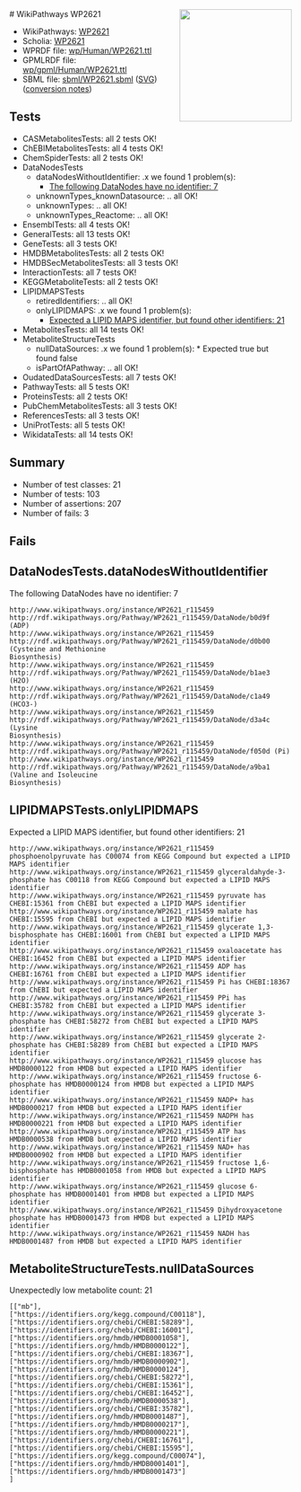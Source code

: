 <img style="float: right; width: 200px" src="../logo.png" />
# WikiPathways WP2621

* WikiPathways: [WP2621](https://identifiers.org/wikipathways:WP2621)
* Scholia: [WP2621](https://scholia.toolforge.org/wikipathways/WP2621)
* WPRDF file: [wp/Human/WP2621.ttl](../wp/Human/WP2621.ttl)
* GPMLRDF file: [wp/gpml/Human/WP2621.ttl](../wp/gpml/Human/WP2621.ttl)
* SBML file: [sbml/WP2621.sbml](../sbml/WP2621.sbml) ([SVG](../sbml/WP2621.svg)) ([conversion notes](../sbml/WP2621.txt))

## Tests
* CASMetabolitesTests: all 2 tests OK!
* ChEBIMetabolitesTests: all 4 tests OK!
* ChemSpiderTests: all 2 tests OK!
* DataNodesTests
    * dataNodesWithoutIdentifier: .x we found 1 problem(s):
        * [The following DataNodes have no identifier: 7](#d2d32fa6)
    * unknownTypes_knownDatasource: .. all OK!
    * unknownTypes: .. all OK!
    * unknownTypes_Reactome: .. all OK!
* EnsemblTests: all 4 tests OK!
* GeneralTests: all 13 tests OK!
* GeneTests: all 3 tests OK!
* HMDBMetabolitesTests: all 2 tests OK!
* HMDBSecMetabolitesTests: all 3 tests OK!
* InteractionTests: all 7 tests OK!
* KEGGMetaboliteTests: all 2 tests OK!
* LIPIDMAPSTests
    * retiredIdentifiers: .. all OK!
    * onlyLIPIDMAPS: .x we found 1 problem(s):
        * [Expected a LIPID MAPS identifier, but found other identifiers: 21](#d0bfb698)
* MetabolitesTests: all 14 tests OK!
* MetaboliteStructureTests
    * nullDataSources: .x we found 1 problem(s):
            * Expected true but found false
    * isPartOfAPathway: .. all OK!
* OudatedDataSourcesTests: all 7 tests OK!
* PathwayTests: all 5 tests OK!
* ProteinsTests: all 2 tests OK!
* PubChemMetabolitesTests: all 3 tests OK!
* ReferencesTests: all 3 tests OK!
* UniProtTests: all 5 tests OK!
* WikidataTests: all 14 tests OK!


## Summary

* Number of test classes: 21
* Number of tests: 103
* Number of assertions: 207
* Number of fails: 3

## Fails

<a name="d2d32fa6" />

## DataNodesTests.dataNodesWithoutIdentifier

The following DataNodes have no identifier: 7
```
http://www.wikipathways.org/instance/WP2621_r115459 http://rdf.wikipathways.org/Pathway/WP2621_r115459/DataNode/b0d9f (ADP)
http://www.wikipathways.org/instance/WP2621_r115459 http://rdf.wikipathways.org/Pathway/WP2621_r115459/DataNode/d0b00 (Cysteine and Methionine
Biosynthesis)
http://www.wikipathways.org/instance/WP2621_r115459 http://rdf.wikipathways.org/Pathway/WP2621_r115459/DataNode/b1ae3 (H2O)
http://www.wikipathways.org/instance/WP2621_r115459 http://rdf.wikipathways.org/Pathway/WP2621_r115459/DataNode/c1a49 (HCO3-)
http://www.wikipathways.org/instance/WP2621_r115459 http://rdf.wikipathways.org/Pathway/WP2621_r115459/DataNode/d3a4c (Lysine
Biosynthesis)
http://www.wikipathways.org/instance/WP2621_r115459 http://rdf.wikipathways.org/Pathway/WP2621_r115459/DataNode/f050d (Pi)
http://www.wikipathways.org/instance/WP2621_r115459 http://rdf.wikipathways.org/Pathway/WP2621_r115459/DataNode/a9ba1 (Valine and Isoleucine
Biosynthesis)
```

<a name="d0bfb698" />

## LIPIDMAPSTests.onlyLIPIDMAPS

Expected a LIPID MAPS identifier, but found other identifiers: 21
```
http://www.wikipathways.org/instance/WP2621_r115459 phosphoenolpyruvate has C00074 from KEGG Compound but expected a LIPID MAPS identifier
http://www.wikipathways.org/instance/WP2621_r115459 glyceraldahyde-3-phosphate has C00118 from KEGG Compound but expected a LIPID MAPS identifier
http://www.wikipathways.org/instance/WP2621_r115459 pyruvate has CHEBI:15361 from ChEBI but expected a LIPID MAPS identifier
http://www.wikipathways.org/instance/WP2621_r115459 malate has CHEBI:15595 from ChEBI but expected a LIPID MAPS identifier
http://www.wikipathways.org/instance/WP2621_r115459 glycerate 1,3-bisphosphate has CHEBI:16001 from ChEBI but expected a LIPID MAPS identifier
http://www.wikipathways.org/instance/WP2621_r115459 oxaloacetate has CHEBI:16452 from ChEBI but expected a LIPID MAPS identifier
http://www.wikipathways.org/instance/WP2621_r115459 ADP has CHEBI:16761 from ChEBI but expected a LIPID MAPS identifier
http://www.wikipathways.org/instance/WP2621_r115459 Pi has CHEBI:18367 from ChEBI but expected a LIPID MAPS identifier
http://www.wikipathways.org/instance/WP2621_r115459 PPi has CHEBI:35782 from ChEBI but expected a LIPID MAPS identifier
http://www.wikipathways.org/instance/WP2621_r115459 glycerate 3-phosphate has CHEBI:58272 from ChEBI but expected a LIPID MAPS identifier
http://www.wikipathways.org/instance/WP2621_r115459 glycerate 2-phosphate has CHEBI:58289 from ChEBI but expected a LIPID MAPS identifier
http://www.wikipathways.org/instance/WP2621_r115459 glucose has HMDB0000122 from HMDB but expected a LIPID MAPS identifier
http://www.wikipathways.org/instance/WP2621_r115459 fructose 6-phosphate has HMDB0000124 from HMDB but expected a LIPID MAPS identifier
http://www.wikipathways.org/instance/WP2621_r115459 NADP+ has HMDB0000217 from HMDB but expected a LIPID MAPS identifier
http://www.wikipathways.org/instance/WP2621_r115459 NADPH has HMDB0000221 from HMDB but expected a LIPID MAPS identifier
http://www.wikipathways.org/instance/WP2621_r115459 ATP has HMDB0000538 from HMDB but expected a LIPID MAPS identifier
http://www.wikipathways.org/instance/WP2621_r115459 NAD+ has HMDB0000902 from HMDB but expected a LIPID MAPS identifier
http://www.wikipathways.org/instance/WP2621_r115459 fructose 1,6-bisphosphate has HMDB0001058 from HMDB but expected a LIPID MAPS identifier
http://www.wikipathways.org/instance/WP2621_r115459 glucose 6-phosphate has HMDB0001401 from HMDB but expected a LIPID MAPS identifier
http://www.wikipathways.org/instance/WP2621_r115459 Dihydroxyacetone phosphate has HMDB0001473 from HMDB but expected a LIPID MAPS identifier
http://www.wikipathways.org/instance/WP2621_r115459 NADH has HMDB0001487 from HMDB but expected a LIPID MAPS identifier
```

<a name="919041a9" />

## MetaboliteStructureTests.nullDataSources

Unexpectedly low metabolite count: 21
```
[["mb"],
["https://identifiers.org/kegg.compound/C00118"],
["https://identifiers.org/chebi/CHEBI:58289"],
["https://identifiers.org/chebi/CHEBI:16001"],
["https://identifiers.org/hmdb/HMDB0001058"],
["https://identifiers.org/hmdb/HMDB0000122"],
["https://identifiers.org/chebi/CHEBI:18367"],
["https://identifiers.org/hmdb/HMDB0000902"],
["https://identifiers.org/hmdb/HMDB0000124"],
["https://identifiers.org/chebi/CHEBI:58272"],
["https://identifiers.org/chebi/CHEBI:15361"],
["https://identifiers.org/chebi/CHEBI:16452"],
["https://identifiers.org/hmdb/HMDB0000538"],
["https://identifiers.org/chebi/CHEBI:35782"],
["https://identifiers.org/hmdb/HMDB0001487"],
["https://identifiers.org/hmdb/HMDB0000217"],
["https://identifiers.org/hmdb/HMDB0000221"],
["https://identifiers.org/chebi/CHEBI:16761"],
["https://identifiers.org/chebi/CHEBI:15595"],
["https://identifiers.org/kegg.compound/C00074"],
["https://identifiers.org/hmdb/HMDB0001401"],
["https://identifiers.org/hmdb/HMDB0001473"]
]
```

